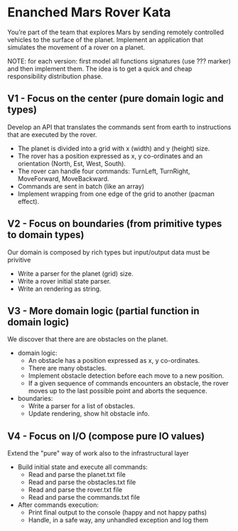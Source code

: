 # Enanched Mars Rover Kata

You’re part of the team that explores Mars by sending remotely controlled vehicles to the surface of the planet.
Implement an application that simulates the movement of a rover on a planet.

NOTE: for each version: first model all functions signatures (use ??? marker) and then implement them.
      The idea is to get a quick and cheap responsibility distribution phase.

## V1 - Focus on the center (pure domain logic and types)
Develop an API that translates the commands sent from earth to instructions that are executed by the rover.
- The planet is divided into a grid with x (width) and y (height) size.
- The rover has a position expressed as x, y co-ordinates and an orientation (North, Est, West, South).
- The rover can handle four commands: TurnLeft, TurnRight, MoveForward, MoveBackward.
- Commands are sent in batch (like an array)
- Implement wrapping from one edge of the grid to another (pacman effect).

## V2 - Focus on boundaries (from primitive types to domain types)
Our domain is composed by rich types but input/output data must be privitive
- Write a parser for the planet (grid) size.
- Write a rover initial state parser.
- Write an rendering as string.

## V3 - More domain logic (partial function in domain logic)
We discover that there are are obstacles on the planet.
- domain logic:
    - An obstacle has a position expressed as x, y co-ordinates.
    - There are many obstacles.
    - Implement obstacle detection before each move to a new position. 
    - If a given sequence of commands encounters an obstacle, the rover moves up to the last possible point and aborts the sequence.
- boundaries:
    - Write a parser for a list of obstacles.
    - Update rendering, show hit obstacle info.

## V4 - Focus on I/O (compose pure IO values)
Extend the "pure" way of work also to the infrastructural layer
- Build initial state and execute all commands:
    - Read and parse the planet.txt file
    - Read and parse the obstacles.txt file
    - Read and parse the rover.txt file
    - Read and parse the commands.txt file
- After commands execution:
    - Print final output to the console (happy and not happy paths)
    - Handle, in a safe way, any unhandled exception and log them